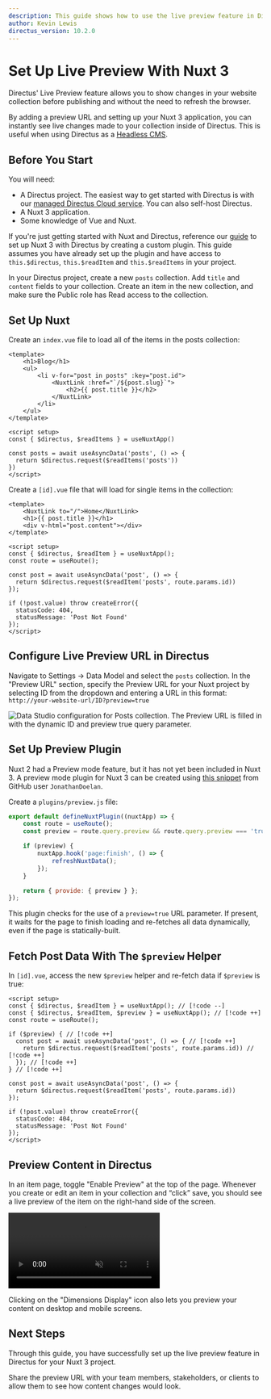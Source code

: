 ```yaml
---
description: This guide shows how to use the live preview feature in Directus when using a Nuxt 3 application.
author: Kevin Lewis
directus_version: 10.2.0
---
```


# Set Up Live Preview With Nuxt 3

<GuideMeta />

Directus' Live Preview feature allows you to show changes in your website collection before publishing and without the
need to refresh the browser.

By adding a preview URL and setting up your Nuxt 3 application, you can instantly see live changes made to your
collection inside of Directus. This is useful when using Directus as a [Headless CMS](https://directus.io/solutions/headless-cms).

## Before You Start

You will need:

- A Directus project. The easiest way to get started with Directus is with our
  [managed Directus Cloud service](https://directus.cloud). You can also self-host Directus.
- A Nuxt 3 application.
- Some knowledge of Vue and Nuxt.

If you're just getting started with Nuxt and Directus, reference our
[guide](/guides/headless-cms/build-static-website/nuxt-3.html) to set up Nuxt 3 with Directus by creating a custom
plugin. This guide assumes you have already set up the plugin and have access to `this.$directus`, `this.$readItem` and
`this.$readItems` in your project.

In your Directus project, create a new `posts` collection. Add `title` and `content` fields to your collection. Create
an item in the new collection, and make sure the Public role has Read access to the collection.

## Set Up Nuxt

Create an `index.vue` file to load all of the items in the posts collection:

```vue
<template>
	<h1>Blog</h1>
	<ul>
		<li v-for="post in posts" :key="post.id">
			<NuxtLink :href="`/${post.slug}`">
				<h2>{{ post.title }}</h2>
			</NuxtLink>
		</li>
	</ul>
</template>

<script setup>
const { $directus, $readItems } = useNuxtApp()

const posts = await useAsyncData('posts', () => {
  return $directus.request($readItems('posts'))
})
</script>
```

Create a `[id].vue` file that will load for single items in the collection:

```vue
<template>
	<NuxtLink to="/">Home</NuxtLink>
	<h1>{{ post.title }}</h1>
	<div v-html="post.content"></div>
</template>

<script setup>
const { $directus, $readItem } = useNuxtApp();
const route = useRoute();

const post = await useAsyncData('post', () => {
  return $directus.request($readItem('posts', route.params.id))
});

if (!post.value) throw createError({
  statusCode: 404,
  statusMessage: 'Post Not Found'
});
</script>
```

## Configure Live Preview URL in Directus

Navigate to Settings -> Data Model and select the `posts` collection. In the "Preview URL" section, specify the Preview
URL for your Nuxt project by selecting ID from the dropdown and entering a URL in this format:
`http://your-website-url/ID?preview=true`

![Data Studio configuration for Posts collection. The Preview URL is filled in with the dynamic ID and preview true query parameter.](https://marketing.directus.app/assets/6ce322ac-03b1-4555-a7cf-0f33a1d941a7)

## Set Up Preview Plugin

Nuxt 2 had a Preview mode feature, but it has not yet been included in Nuxt 3. A preview mode plugin for Nuxt 3 can be
created using [this snippet](https://github.com/nuxt/nuxt/discussions/18407) from GitHub user `JonathanDoelan`.

Create a `plugins/preview.js` file:

```js
export default defineNuxtPlugin((nuxtApp) => {
	const route = useRoute();
	const preview = route.query.preview && route.query.preview === 'true';

	if (preview) {
		nuxtApp.hook('page:finish', () => {
			refreshNuxtData();
		});
	}

	return { provide: { preview } };
});
```

This plugin checks for the use of a `preview=true` URL parameter. If present, it waits for the page to finish loading
and re-fetches all data dynamically, even if the page is statically-built.

## Fetch Post Data With The `$preview` Helper

In `[id].vue`, access the new `$preview` helper and re-fetch data if `$preview` is true:

```vue
<script setup>
const { $directus, $readItem } = useNuxtApp(); // [!code --]
const { $directus, $readItem, $preview } = useNuxtApp(); // [!code ++]
const route = useRoute();

if ($preview) { // [!code ++]
  const post = await useAsyncData('post', () => { // [!code ++]
    return $directus.request($readItem('posts', route.params.id)) // [!code ++]
  }); // [!code ++]
} // [!code ++]

const post = await useAsyncData('post', () => {
  return $directus.request($readItem('posts', route.params.id))
});

if (!post.value) throw createError({
  statusCode: 404,
  statusMessage: 'Post Not Found'
});
</script>
```

## Preview Content in Directus

In an item page, toggle "Enable Preview" at the top of the page. Whenever you create or edit an item in your collection
and “click” save, you should see a live preview of the item on the right-hand side of the screen.

<video title="Enable Preview Mode in Directus" autoplay playsinline muted loop controls>
	<source src="https://marketing.directus.app/assets/4aa9a902-1724-4c3b-b7ef-66265215df7b.mp4" type="video/mp4" />
</video>

Clicking on the "Dimensions Display" icon also lets you preview your content on desktop and mobile screens.

## Next Steps

Through this guide, you have successfully set up the live preview feature in Directus for your Nuxt 3 project.

Share the preview URL with your team members, stakeholders, or clients to allow them to see how content changes would
look.
